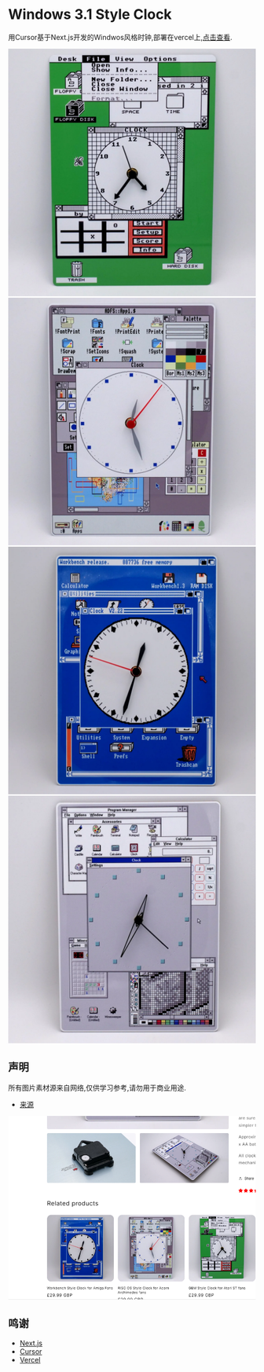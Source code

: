 # Windows 3.1 Style Clock

用Cursor基于Next.js开发的Windwos风格时钟,部署在vercel上,[点击查看](https://windwos-clock.programnotes.cn).

![preview](./public/backgrounds/bg1.webp)
![preview](./public/backgrounds/bg2.webp)
![preview](./public/backgrounds/bg3.webp)
![preview](./public/backgrounds/bg4.webp)

## 声明

所有图片素材源来自网络,仅供学习参考,请勿用于商业用途.

- [来源](https://rmcretro.store/products/windows-3-1-style-clock)

![Windows 3.1 Style Clock](./public/clock.png)

## 鸣谢

- [Next.js](https://nextjs.org/)
- [Cursor](https://www.cursor.com/)
- [Vercel](https://vercel.com/)